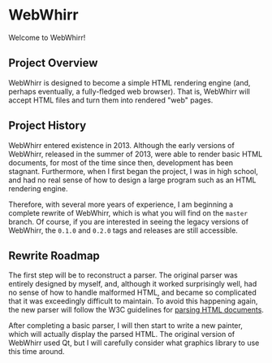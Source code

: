 # WebWhirr

Welcome to WebWhirr!

## Project Overview

WebWhirr is designed to become a simple HTML rendering engine (and, perhaps eventually, a fully-fledged web browser). That is, WebWhirr will accept HTML files and turn them into rendered "web" pages.

## Project History

WebWhirr entered existence in 2013. Although the early versions of WebWhirr, released in the summer of 2013, were able to render basic HTML documents, for most of the time since then, development has been stagnant. Furthermore, when I first began the project, I was in high school, and had no real sense of how to design a large program such as an HTML rendering engine. 

Therefore, with several more years of experience, I am beginning a complete rewrite of WebWhirr, which is what you will find on the `master` branch. Of course, if you are interested in seeing the legacy versions of WebWhirr, the `0.1.0` and `0.2.0` tags and releases are still accessible.

## Rewrite Roadmap

The first step will be to reconstruct a parser. The original parser was entirely designed by myself, and, although it worked surprisingly well, had no sense of how to handle malformed HTML, and became so complicated that it was exceedingly difficult to maintain. To avoid this happening again, the new parser will follow the W3C guidelines for [parsing HTML documents](https://www.w3.org/TR/2011/WD-html5-20110113/parsing.html).

After completing a basic parser, I will then start to write a new painter, which will actually display the parsed HTML. The original version of WebWhirr used Qt, but I will carefully consider what graphics library to use this time around.
